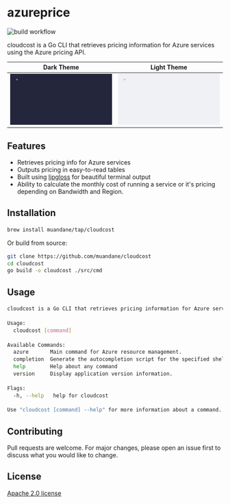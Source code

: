 # azureprice

![build workflow](https://github.com/muandane/azureprice/actions/workflows/release.yml/badge.svg)

cloudcost is a Go CLI that retrieves pricing information for Azure services using the Azure pricing API.

|Dark Theme|Light Theme|
|---|---|
|![Cloud cost Demo dark themed terminal](./demo-dark.gif)|![Cloud cost Demo light themeed terminal](./demo-light.gif)|

## Features

- Retrieves pricing info for Azure services
- Outputs pricing in easy-to-read tables
- Built using [lipgloss](https://github.com/charmbracelet/lipgloss) for beautiful terminal output
- Ability to calculate the monthly cost of running a service or it's pricing depending on Bandwidth and Region.

## Installation

```sh
brew install muandane/tap/cloudcost
```

Or build from source:

```sh
git clone https://github.com/muandane/cloudcost
cd cloudcost
go build -o cloudcost ./src/cmd  
```

## Usage

```sh
cloudcost is a Go CLI that retrieves pricing information for Azure services using the Azure pricing API.

Usage:
  cloudcost [command]

Available Commands:
  azure       Main command for Azure resource management.
  completion  Generate the autocompletion script for the specified shell
  help        Help about any command
  version     Display application version information.

Flags:
  -h, --help   help for cloudcost

Use "cloudcost [command] --help" for more information about a command.
```

## Contributing

Pull requests are welcome. For major changes, please open an issue first to discuss what you would like to change.

## License

[Apache 2.0 license](https://www.apache.org/licenses/LICENSE-2.0)
